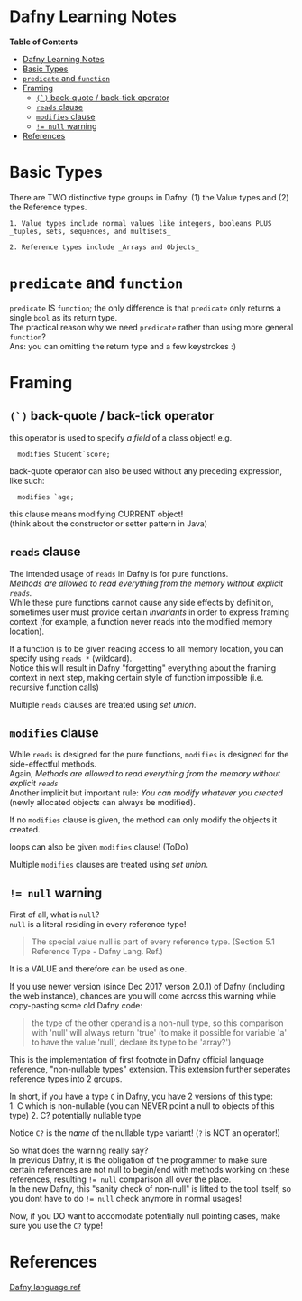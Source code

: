 # Dafny Learning Notes 

<!-- markdown-toc start - Don't edit this section. Run M-x markdown-toc-generate-toc again -->
**Table of Contents**

- [Dafny Learning Notes](#dafny-learning-notes)
- [Basic Types](#basic-types)
- [`predicate` and `function`](#predicate-and-function)
- [Framing](#framing)
    - [``(`)`` back-quote / back-tick operator](#-back-quote--back-tick-operator)
    - [`reads` clause](#reads-clause)
    - [`modifies` clause](#modifies-clause)
    - [`!= null` warning](#-null-warning)
- [References](#references)

<!-- markdown-toc end -->



# Basic Types 
There are TWO distinctive type groups in Dafny: (1) the Value types and (2) the Reference types. 

	1. Value types include normal values like integers, booleans PLUS _tuples, sets, sequences, and multisets_  

	2. Reference types include _Arrays and Objects_  

# `predicate` and `function`
`predicate` IS `function`; the only difference is that `predicate` only returns a single `bool` as its return type.  
The practical reason why we need `predicate` rather than using more general `function`?  
Ans: you can omitting the return type and a few keystrokes :)  

# Framing

## ``(`)`` back-quote / back-tick operator 
this operator is used to specify _a field_ of a class object! 
e.g. 
```
  modifies Student`score;
```

back-quote operator can also be used without any preceding expression, like such: 
```
  modifies `age; 
```
this clause means modifying CURRENT object!  
(think about the constructor or setter pattern in Java) 


## `reads` clause 
The intended usage of `reads` in Dafny is for pure functions.  
*Methods are allowed to read everything from the memory without explicit `reads`.*  
While these pure functions cannot cause any side effects by definition, sometimes user must provide certain _invariants_ in order to express framing context (for example, a function never reads into the modified memory location).   

If a function is to be given reading access to all memory location, you can specify using `reads *` (wildcard).  
Notice this will result in Dafny "forgetting" everything about the framing context in next step, making certain style of function impossible (i.e. recursive function calls)  

Multiple `reads` clauses are treated using _set union_.  


## `modifies` clause 
While `reads` is designed for the pure functions, `modifies` is designed for the side-effectful methods.  
Again, *Methods are allowed to read everything from the memory without explicit `reads`*  
Another implicit but important rule: *You can modify whatever you created* (newly allocated objects can always be modified).  

If no `modifies` clause is given, the method can only modify the objects it created.  

loops can also be given `modifies` clause! (ToDo)  

Multiple `modifies` clauses are treated using _set union_.  

## `!= null` warning
First of all, what is `null`?  
`null` is a literal residing in every reference type!  

> The special value null is part of every reference type. (Section 5.1 Reference Type - Dafny Lang. Ref.)

It is a VALUE and therefore can be used as one.  

If you use newer version (since Dec 2017 verson 2.0.1) of Dafny (including the web instance), chances are you will come across this warning while copy-pasting some old Dafny code: 

> the type of the other operand is a non-null type, so this comparison with 'null' will always return 'true' (to make it possible for variable 'a' to have the value 'null', declare its type to be 'array?<int>')	

This is the implementation of first footnote in Dafny official language reference, "non-nullable types" extension. This extension further seperates reference types into 2 groups. 

In short, if you have a type `C` in Dafny, you have 2 versions of this type:  
	1. C which is non-nullable (you can NEVER point a null to objects of this type)
	2. C? potentially nullable type
	
Notice `C?` is the _name_ of the nullable type variant! (`?` is NOT an operator!)  

So what does the warning really say?  
In previous Dafny, it is the obligation of the programmer to make sure certain references are not null to begin/end with methods working on these references, resulting `!= null` comparison all over the place.  
In the new Dafny, this "sanity check of non-null" is lifted to the tool itself, so you dont have to do `!= null` check anymore in normal usages!  

Now, if you DO want to accomodate potentially null pointing cases, make sure you use the `C?` type!  



# References
[Dafny language ref](https://github.com/Microsoft/dafny/blob/master/Docs/DafnyRef/out/DafnyRef.pdf)
